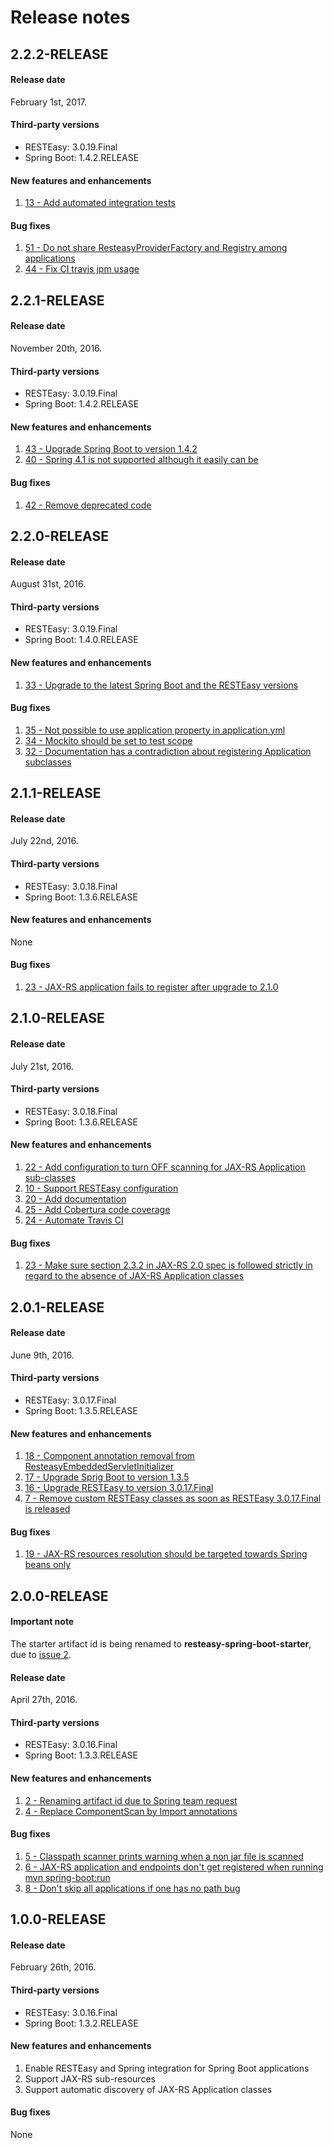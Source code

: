 # Release notes

## 2.2.2-RELEASE

#### Release date
February 1st, 2017.

#### Third-party versions
- RESTEasy: 3.0.19.Final
- Spring Boot: 1.4.2.RELEASE

#### New features and enhancements
1. [13 - Add automated integration tests](https://github.com/paypal/resteasy-spring-boot/issues/13)

#### Bug fixes
1. [51 - Do not share ResteasyProviderFactory and Registry among applications](https://github.com/paypal/resteasy-spring-boot/issues/51)
1. [44 - Fix CI travis jpm usage](https://github.com/paypal/resteasy-spring-boot/issues/44)

## 2.2.1-RELEASE

#### Release date
November 20th, 2016.

#### Third-party versions
- RESTEasy: 3.0.19.Final
- Spring Boot: 1.4.2.RELEASE

#### New features and enhancements
1. [43 - Upgrade Spring Boot to version 1.4.2](https://github.com/paypal/resteasy-spring-boot/issues/43)
1. [40 - Spring 4.1 is not supported although it easily can be](https://github.com/paypal/resteasy-spring-boot/issues/40)

#### Bug fixes
1. [42 - Remove deprecated code](https://github.com/paypal/resteasy-spring-boot/issues/42)

## 2.2.0-RELEASE

#### Release date
August 31st, 2016.

#### Third-party versions
- RESTEasy: 3.0.19.Final
- Spring Boot: 1.4.0.RELEASE

#### New features and enhancements
1. [33 - Upgrade to the latest Spring Boot and the RESTEasy versions](https://github.com/paypal/resteasy-spring-boot/issues/33)

#### Bug fixes
1. [35 - Not possible to use application property in application.yml](https://github.com/paypal/resteasy-spring-boot/issues/35)
1. [34 - Mockito should be set to test scope](https://github.com/paypal/resteasy-spring-boot/issues/34)
1. [32 - Documentation has a contradiction about registering Application subclasses](https://github.com/paypal/resteasy-spring-boot/issues/32)

## 2.1.1-RELEASE

#### Release date
July 22nd, 2016.

#### Third-party versions
- RESTEasy: 3.0.18.Final
- Spring Boot: 1.3.6.RELEASE

#### New features and enhancements
None

#### Bug fixes

1. [23 - JAX-RS application fails to register after upgrade to 2.1.0](https://github.com/paypal/resteasy-spring-boot/issues/30)

## 2.1.0-RELEASE

#### Release date
July 21st, 2016.

#### Third-party versions
- RESTEasy: 3.0.18.Final
- Spring Boot: 1.3.6.RELEASE

#### New features and enhancements

1. [22 -  Add configuration to turn OFF scanning for JAX-RS Application sub-classes](https://github.com/paypal/resteasy-spring-boot/issues/22)
1. [10 -  Support RESTEasy configuration](https://github.com/paypal/resteasy-spring-boot/issues/10)
1. [20 -  Add documentation](https://github.com/paypal/resteasy-spring-boot/issues/20)
1. [25 -  Add Cobertura code coverage](https://github.com/paypal/resteasy-spring-boot/issues/25)
1. [24 -  Automate Travis CI](https://github.com/paypal/resteasy-spring-boot/issues/24)

#### Bug fixes

1. [23 -  Make sure section 2.3.2 in JAX-RS 2.0 spec is followed strictly in regard to the absence of JAX-RS Application classes](https://github.com/paypal/resteasy-spring-boot/issues/23)

## 2.0.1-RELEASE

#### Release date
June 9th, 2016.

#### Third-party versions
- RESTEasy: 3.0.17.Final
- Spring Boot: 1.3.5.RELEASE

#### New features and enhancements

1. [18 - Component annotation removal from ResteasyEmbeddedServletInitializer](https://github.com/paypal/resteasy-spring-boot/issues/18)
1. [17 - Upgrade Sprig Boot to version 1.3.5](https://github.com/paypal/resteasy-spring-boot/issues/17)
1. [16 - Upgrade RESTEasy to version 3.0.17.Final](https://github.com/paypal/resteasy-spring-boot/issues/16)
1. [7 - Remove custom RESTEasy classes as soon as RESTEasy 3.0.17.Final is released](https://github.com/paypal/resteasy-spring-boot/issues/7)

#### Bug fixes

1. [19 - JAX-RS resources resolution should be targeted towards Spring beans only](https://github.com/paypal/resteasy-spring-boot/issues/19)

## 2.0.0-RELEASE

#### Important note
The starter artifact id is being renamed to **resteasy-spring-boot-starter**, due to [issue 2](https://github.com/paypal/resteasy-spring-boot/issues/2).

#### Release date
April 27th, 2016.

#### Third-party versions
- RESTEasy: 3.0.16.Final
- Spring Boot: 1.3.3.RELEASE

#### New features and enhancements

1. [2 - Renaming artifact id due to Spring team request](https://github.com/paypal/resteasy-spring-boot/issues/2)
1. [4 - Replace ComponentScan by Import annotations](https://github.com/paypal/resteasy-spring-boot/issues/4) 

#### Bug fixes

1. [5 - Classpath scanner prints warning when a non jar file is scanned](https://github.com/paypal/resteasy-spring-boot/issues/5)
1. [6 - JAX-RS application and endpoints don't get registered when running mvn spring-boot:run](https://github.com/paypal/resteasy-spring-boot/issues/6)
1. [8 - Don't skip all applications if one has no path bug ](https://github.com/paypal/resteasy-spring-boot/issues/8)

## 1.0.0-RELEASE

#### Release date
February 26th, 2016.

#### Third-party versions
- RESTEasy: 3.0.16.Final
- Spring Boot: 1.3.2.RELEASE

#### New features and enhancements

1. Enable RESTEasy and Spring integration for Spring Boot applications
1. Support JAX-RS sub-resources
1. Support automatic discovery of JAX-RS Application classes

#### Bug fixes
None